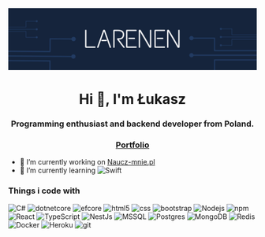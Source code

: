 <img src="https://raw.githubusercontent.com/Larenen/Larenen/main/Dark%20Blue%20Cables%20Business%20Etsy%20Banner.png">
<h1 align="center">Hi 👋, I'm Łukasz</h1>
<h3 align="center">Programming enthusiast and backend developer from Poland.</h3>
<h3 align="center"><a href="https://larenen.github.io"> Portfolio </a></h3>

- 🔭 I’m currently working on [Naucz-mnie.pl](https://study-online-test.herokuapp.com)
- 🌱 I’m currently learning <img alt="Swift" src="https://img.shields.io/badge/swift-%23FA7343.svg?&style=for-the-badge&logo=swift&logoColor=white">

<h3>Things i code with</h3>
<p>
    <img alt="C#" src="https://img.shields.io/badge/c%23%20-%23239120.svg?&style=for-the-badge&logo=c-sharp&logoColor=white"/>
    <img alt="dotnetcore" src="https://img.shields.io/badge/.net%20core-%235C2D91.svg?&style=for-the-badge&logoColor=white"/>
    <img alt="efcore" src="https://img.shields.io/badge/entity%20framework%20core-%235C2D91.svg?&style=for-the-badge&logoColor=white"/>
    <img alt="html5" src="https://img.shields.io/badge/-HTML5-E34F26?style=for-the-badge&logo=html5&logoColor=white" />
    <img alt="css" src="https://img.shields.io/badge/css3%20-%231572B6.svg?&style=for-the-badge&logo=css3&logoColor=white" />
    <img alt="bootstrap" src="https://img.shields.io/badge/bootstrap%20-%23563D7C.svg?&style=for-the-badge&logo=bootstrap&logoColor=white" />
    <img alt="Nodejs" src="https://img.shields.io/badge/-Nodejs-43853d?style=for-the-badge&logo=Node.js&logoColor=white" />  
    <img alt="npm" src="https://img.shields.io/badge/-NPM-CB3837?style=for-the-badge&logo=npm&logoColor=white" />
    <img alt="React" src="https://img.shields.io/badge/-React-45b8d8?style=for-the-badge&logo=react&logoColor=white" />
    <img alt="TypeScript" src="https://img.shields.io/badge/-TypeScript-007ACC?style=for-the-badge&logo=typescript&logoColor=white" />
    <img alt="NestJs" src="https://img.shields.io/badge/-NestJs-ea2845?style=for-the-badge&logo=nestjs&logoColor=white" />
    <img alt="MSSQL" src="https://img.shields.io/badge/-MSSQL-bd0023?&style=for-the-badge&logo=microsoft-sql-server&logoColor=white" />
    <img alt="Postgres" src="https://img.shields.io/badge/postgres-%23316192.svg?&style=for-the-badge&logo=postgresql&logoColor=white" />
    <img alt="MongoDB" src="https://img.shields.io/badge/-MongoDB-13aa52?style=for-the-badge&logo=mongodb&logoColor=white" />
    <img alt="Redis" src="https://img.shields.io/badge/redis-DC382D.svg?&style=for-the-badge&logo=redis&logoColor=white" />    
    <img alt="Docker" src="https://img.shields.io/badge/-Docker-46a2f1?style=for-the-badge&logo=docker&logoColor=white" />
    <img alt="Heroku" src="https://img.shields.io/badge/-Heroku-430098?style=for-the-badge&logo=heroku&logoColor=white" />
    <img alt="git" src="https://img.shields.io/badge/-Git-F05032?style=for-the-badge&logo=git&logoColor=white" />
</p>
<!--
**Larenen/Larenen** is a ✨ _special_ ✨ repository because its `README.md` (this file) appears on your GitHub profile.

Here are some ideas to get you started:

- 🔭 I’m currently working on ...
- 🌱 I’m currently learning ...
- 👯 I’m looking to collaborate on ...
- 🤔 I’m looking for help with ...
- 💬 Ask me about ...
- 📫 How to reach me: ...
- 😄 Pronouns: ...
- ⚡ Fun fact: ...
-->
